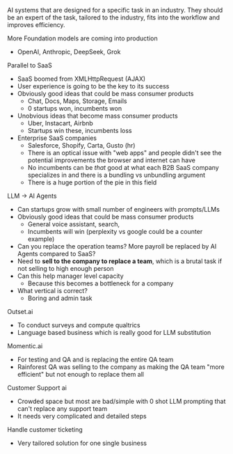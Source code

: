 AI systems that are designed for a specific task in an industry. They should be an expert of the task, tailored to the industry, fits into the workflow and improves efficiency. 

More Foundation models are coming into production
- OpenAI, Anthropic, DeepSeek, Grok

Parallel to SaaS
- SaaS boomed from XMLHttpRequest (AJAX)
- User experience is going to be the key to its success
- Obviously good ideas that could be mass consumer products
	- Chat, Docs, Maps, Storage, Emails
	- 0 startups won, incumbents won 
- Unobvious ideas that become mass consumer products
	- Uber, Instacart, Airbnb
	- Startups win these, incumbents loss
- Enterprise SaaS companies
	- Salesforce, Shopify, Carta, Gusto (hr)
	- There is an optical issue with "web apps" and people didn't see the potential improvements the browser and internet can have
	- No incumbents can be *that* good at what each B2B SaaS company specializes in and there is a bundling vs unbundling argument
	- There is a huge portion of the pie in this field

LLM -> AI Agents
- Can startups grow with small number of engineers with prompts/LLMs
- Obviously good ideas that could be mass consumer products
	- General voice assistant, search, 
	- Incumbents will win (perplexity vs google could be a counter example)
- Can you replace the operation teams? More payroll be replaced by AI Agents compared to SaaS?
- Need to **sell to the company to replace a team**, which is a brutal task if not selling to high enough person
- Can this help manager level capacity
	- Because this becomes a bottleneck for a company
- What vertical is correct?
	- Boring and admin task

Outset.ai
- To conduct surveys and compute qualtrics
- Language based business which is really good for LLM substitution

Momentic.ai
- For testing and QA and is replacing the entire QA team
- Rainforest QA was selling to the company as making the QA team "more efficient" but not enough to replace them all

Customer Support ai
- Crowded space but most are bad/simple with 0 shot LLM prompting that can't replace any support team
- It needs very complicated and detailed steps

Handle customer ticketing
- Very tailored solution for one single business